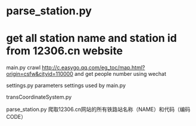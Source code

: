 # parse_station.py
# get all station name and station id from 12306.cn website

main.py
crawl http://c.easygo.qq.com/eg_toc/map.html?origin=csfw&cityid=110000
and get people number using wechat

settings.py
parameters settings used by main.py

transCoordinateSystem.py

parse_station.py
爬取12306.cn网站的所有铁路站名称（NAME）和代码（编码CODE）
